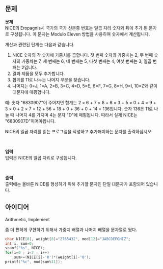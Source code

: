 ## 문제
**문제**  
NICE의 Eropagnis시 국가의 국가 신분증 번호는 일곱 자리 숫자와 뒤에 추가 된 문자로 구성됩니다. 이 문자는 Modulo Eleven 방법을 사용하여 숫자에서 계산됩니다.

계산과 관련된 단계는 다음과 같습니다.

1. NICE 숫자의 각 숫자에 가중치를 곱합니다. 첫 번째 숫자의 가중치는 2, 두 번째 숫자의 가중치는 7, 세 번째는 6, 네 번째는 5, 다섯 번째는 4, 여섯 번째는 3, 일곱 번째는 2입니다.
2. 결과 제품을 모두 추가합니다.
3. 합계를 11로 나누는 나머지 부분을 찾습니다.
4. 나머지는 0=J, 1=A, 2=B, 3=C, 4=D, 5=E, 6=F, 7=G, 8=H, 9=I, 10=Z와 같이 대문자에 매핑합니다.

예: 숫자 "6830907"이 주어지면 합계는 2 × 6 + 7 × 8 + 6 × 3 + 5 × 0 + 4 × 9 + 3 × 0 + 2 × 7 = 12 + 56 + 18 + 0 + 36 + 0 + 14 = 136입니다. 숫자 136은 11로 나눌 때 나머지 4를 가지며 4는 문자 "D"에 매핑됩니다. 따라서 실제 NICE는 "6830907D"이어야합니다.

NICE의 일곱 자리를 읽는 프로그램을 작성하고 추가해야하는 문자를 출력하십시오.

<br/>

**입력**  
입력은 NICE의 일곱 자리로 구성됩니다.

<br/>

**출력**  
출력에는 올바른 NICE를 형성하기 위해 추가할 문자인 단일 대문자가 포함되어 있습니다.

## 아이디어
Arithmetic, Implement

좀 더 편하게 구현하기 위해서 가중치 배열과 나머지 배열을 문자열로 뒀다.
```c
char NICE[8], weight[8]="2765432", mod[12]="JABCDEFGHIZ";
int i, sum=0;
scanf("%s", NICE);
for(i=0 ; i<7 ; i++)
	sum+=(NICE[i]-'0')*(weight[i]-'0');
printf("%c", mod[sum%11]);
```